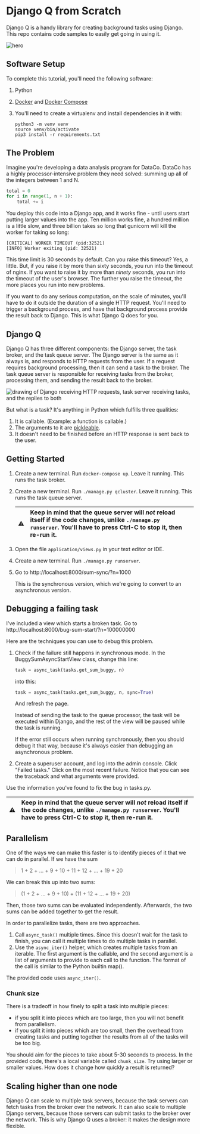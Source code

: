 # Django Q from Scratch

Django Q is a handy library for creating background tasks using Django. This repo contains code samples to easily get going in using it.

![hero](https://i.kym-cdn.com/photos/images/original/001/059/850/546.gif)



## Software Setup

To complete this tutorial, you'll need the following software:

1. Python
2. [Docker](https://docs.docker.com/get-docker/) and [Docker Compose](https://docs.docker.com/compose/install/)
3. You'll need to create a virtualenv and install dependencies in it with:

   ```shell
   python3 -m venv venv
   source venv/bin/activate
   pip3 install -r requirements.txt
   ```

## The Problem

Imagine you're developing a data analysis program for DataCo. DataCo has a highly processor-intensive problem they need solved: summing up all of the integers between 1 and N.

```py
total = 0
for i in range(1, n + 1):
	total += i
```

You deploy this code into a Django app, and it works fine - until users start putting larger values into the app. Ten million works fine, a hundred million is a little slow, and three billion takes so long that gunicorn will kill the worker for taking so long:

```
[CRITICAL] WORKER TIMEOUT (pid:32521)
[INFO] Worker exiting (pid: 32521)
```

This time limit is 30 seconds by default. Can you raise this timeout? Yes, a little. But, if you raise it by more than sixty seconds, you run into the timeout of nginx. If you want to raise it by more than *ninety* seconds, you run into the timeout of the user's browser. The further you raise the timeout, the more places you run into new problems.

If you want to do any serious computation, on the scale of minutes, you'll have to do it outside the duration of a single HTTP request. You'll need to trigger a background process, and have that background process provide the result back to Django. This is what Django Q does for you.

## Django Q

Django Q has three different components: the Django server, the task broker, and the task queue server. The Django server is the same as it always is, and responds to HTTP requests from the user. If a request requires background processing, then it can send a task to the broker. The task queue server is responsible for receiving tasks from the broker, processing them, and sending the result back to the broker.

![drawing of Django receiving HTTP requests, task server receiving tasks, and the replies to both](https://i.imgur.com/jCdrHty.png)

But what is a task? It's anything in Python which fulfills three qualities:

1. It is callable. (Example: a function is callable.)
2. The arguments to it are [pickleable](https://stackoverflow.com/questions/3603581/what-does-it-mean-for-an-object-to-be-picklable-or-pickle-able).
3. It doesn't need to be finished before an HTTP response is sent back to the user.

## Getting Started

1. Create a new terminal. Run `docker-compose up`. Leave it running. This runs the task broker.
2. Create a new terminal. Run `./manage.py qcluster`. Leave it running. This runs the task queue server.

   :warning: | Keep in mind that the queue server will *not* reload itself if the code changes, unlike `./manage.py runserver`. You'll have to press Ctrl-C to stop it, then re-run it.
   :---: | :---

3. Open the file `application/views.py` in your text editor or IDE.
4. Create a new terminal. Run `./manage.py runserver`.
5. Go to http://localhost:8000/sum-sync/?n=1000

   This is the synchronous version, which we're going to convert to an asynchronous version.

## Debugging a failing task

I've included a view which starts a broken task. Go to http://localhost:8000/bug-sum-start/?n=100000000

Here are the techniques you can use to debug this problem.

1. Check if the failure still happens in synchronous mode. In the BuggySumAsyncStartView class, change this line:

   ```py
   task = async_task(tasks.get_sum_buggy, n)
   ```

   into this:


   ```py
   task = async_task(tasks.get_sum_buggy, n, sync=True)
   ```

   And refresh the page.

   Instead of sending the task to the queue processor, the task will be executed within Django, and the rest of the view will be paused while the task is running.

   If the error still occurs when running synchronously, then you should debug it that way, because it's always easier than debugging an asynchronous problem.

2. Create a superuser account, and log into the admin console. Click "Failed tasks." Click on the most recent failure. Notice that you can see the traceback and what arguments were provided.

Use the information you've found to fix the bug in tasks.py.

:warning: | Keep in mind that the queue server will *not* reload itself if the code changes, unlike `./manage.py runserver`. You'll have to press Ctrl-C to stop it, then re-run it.
:---: | :---

## Parallelism

One of the ways we can make this faster is to identify pieces of it that we can do in parallel. If we have the sum

>1 + 2 + ... + 9 + 10 + 11 + 12 + ... + 19 + 20

We can break this up into two sums:

>(1 + 2 + ... + 9 + 10) + (11 + 12 + ... + 19 + 20)

Then, those two sums can be evaluated independently. Afterwards, the two sums can be added together to get the result.

In order to parallelize tasks, there are two approaches.

 1. Call `async_task()` multiple times. Since this doesn't wait for the task to finish, you can call it multiple times to do multiple tasks in parallel.
 2. Use the `async_iter()` helper, which creates multiple tasks from an iterable. The first argument is the callable, and the second argument is a list of arguments to provide to each call to the function. The format of the call is similar to the Python builtin map().

The provided code uses `async_iter()`.

### Chunk size

There is a tradeoff in how finely to split a task into multiple pieces: 

 * if you split it into pieces which are too large, then you will not benefit from parallelism.
 * if you split it into pieces which are too small, then the overhead from creating tasks and putting together the results from all of the tasks will be too big.

You should aim for the pieces to take about 5-30 seconds to process. In the provided code, there's a local variable called `chunk_size`. Try using larger or smaller values. How does it change how quickly a result is returned?

## Scaling higher than one node

Django Q can scale to multiple task servers, because the task servers can fetch tasks from the broker over the network. It can also scale to multiple Django servers, because those servers can submit tasks to the broker over the network. This is why Django Q uses a broker: it makes the design more flexible.
